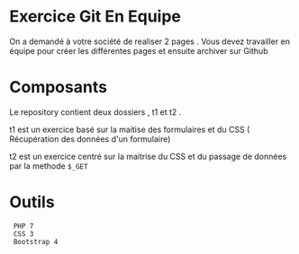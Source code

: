 # Exercice Git En Equipe
  On a demandé à votre société de realiser 2 pages . Vous devez travailler en équipe pour créer les différentes pages et ensuite archiver sur Github

# Composants
  Le repository contient deux dossiers , t1 et t2 .
  
  t1 est un exercice basé sur la maitise des formulaires et du CSS ( Récupération des données d'un formulaire)
  
  
  t2 est un exercice centré sur la maitrise du CSS et du passage de données par la methode ```$_GET```
  
  
  # Outils
     PHP 7
     CSS 3
     Bootstrap 4

